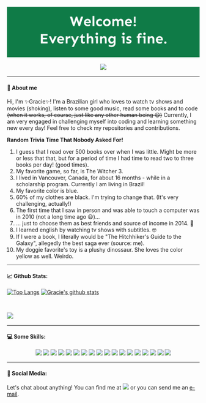 ![header](/img/header.jpg?raw=true "The Good Place Welcome")
<p align="center">
<img src="https://media.giphy.com/media/dbtDDSvWErdf2/giphy.gif">
</p>

___
#### :unicorn: About me

Hi, I'm ✨Gracie✨! I'm a Brazilian girl who loves to watch tv shows and movies (shoking), listen to some good music, read some books and to code ~~(when it works, of course, just like any other human being :laughing:)~~
Currently, I am very engaged in challenging myself into coding and learning something new every day! Feel free to check my repositories and contributions.

**Random Trivia Time That Nobody Asked For!**
1. I guess that I read over 500 books over when I was little. Might be more or less that that, but for a period of time I had time to read two to three books per day! (good times).
2. My favorite game, so far, is The Witcher 3.
3. I lived in Vancouver, Canada, for about 16 months - while in a scholarship program. Currently I am living in Brazil!
4. My favorite color is blue.
5. 60% of my clothes are black. I'm trying to change that. (It's very challenging, actually!)
6. The first time that I saw in person and was able to touch a computer was in 2010 (not a long time ago :frowning:)...
7. ... just to choose them as best friends and source of income in 2014. :money_with_wings:
8. I learned english by watching tv shows with subtitles. :nerd_face:
9. If I were a book, I literally would be "The Hitchhiker's Guide to the Galaxy", allegedly the best saga ever (source: me).
10. My doggie favorite's toy is a plushy dinossaur. She loves the color yellow as well. Weirdo.

___
#### :chart_with_upwards_trend: Github Stats:
[![Top Langs](https://github-readme-stats.vercel.app/api/top-langs/?username=GracieleDamasceno&layout=compact&theme=vue&langs_count=6)](https://github.com/GracieleDamasceno/github-readme-stats)
[![Gracie's github stats](https://github-readme-stats.vercel.app/api?username=GracieleDamasceno&count_private=true&show_icons=true&theme=vue&hide=contribs)](https://github.com/GracieleDamasceno/github-readme-stats)

<br>

![](https://komarev.com/ghpvc/?username=GracieleDamasceno&color=blueviolet&label=PROFILE+VIEWS)
___

#### :computer: Some Skills:
<p align="center">
<img src="https://img.shields.io/badge/java-%23ED8B00.svg?&style=for-the-badge&logo=java&logoColor=white"/>
<img src="https://img.shields.io/badge/spring%20-%236DB33F.svg?&style=for-the-badge&logo=spring&logoColor=white"/>
<img src="https://img.shields.io/badge/Python-14354C?style=for-the-badge&logo=python&logoColor=white"/>
<img src="https://img.shields.io/badge/Node.js-43853D?style=for-the-badge&logo=node.js&logoColor=white"/>  
<img src="https://img.shields.io/badge/html5%20-%23E34F26.svg?&style=for-the-badge&logo=html5&logoColor=white"/>
<img src="https://img.shields.io/badge/css3%20-%231572B6.svg?&style=for-the-badge&logo=css3&logoColor=white"/>
<img src="https://img.shields.io/badge/javascript%20-%23323330.svg?&style=for-the-badge&logo=javascript&logoColor=%23F7DF1E"/>
<img src="https://img.shields.io/badge/bootstrap%20-%23563D7C.svg?&style=for-the-badge&logo=bootstrap&logoColor=white"/>
<img src="https://img.shields.io/badge/shell_script%20-%23121011.svg?&style=for-the-badge&logo=gnu-bash&logoColor=white"/>
<img src="https://img.shields.io/badge/docker%20-%230db7ed.svg?&style=for-the-badge&logo=docker&logoColor=white"/>
<img src="https://img.shields.io/badge/mysql-%2300f.svg?&style=for-the-badge&logo=mysql&logoColor=white"/>
<img src ="https://img.shields.io/badge/postgres-%23316192.svg?&style=for-the-badge&logo=postgresql&logoColor=white"/>
<img src ="https://img.shields.io/badge/MongoDB-%234ea94b.svg?&style=for-the-badge&logo=mongodb&logoColor=white"/>
<img src ="https://img.shields.io/badge/sqlite-%2307405e.svg?&style=for-the-badge&logo=sqlite&logoColor=white"/>
<img src="https://img.shields.io/badge/AWS%20-%23FF9900.svg?&style=for-the-badge&logo=amazon-aws&logoColor=white"/> 
<img src="https://img.shields.io/badge/firebase%20-%23039BE5.svg?&style=for-the-badge&logo=firebase"/>
<img src="https://img.shields.io/badge/github%20-%23121011.svg?&style=for-the-badge&logo=github&logoColor=white"/>
<img src="https://img.shields.io/badge/bitbucket%20-%230047B3.svg?&style=for-the-badge&logo=bitbucket&logoColor=white"/>
</p>


___
#### :handshake: Social Media:
Let's chat about anything! You can find me at <a href="https://www.linkedin.com/in/graciele-damasceno/" alt="Linkedin"><img src="https://img.shields.io/badge/linkedin%20-%230077B5.svg?&style=for-the-badge&logo=linkedin&logoColor=white"/></a> or you can send me an <a href="mailto:damascenograciele@gmail.com">e-mail</a>.
